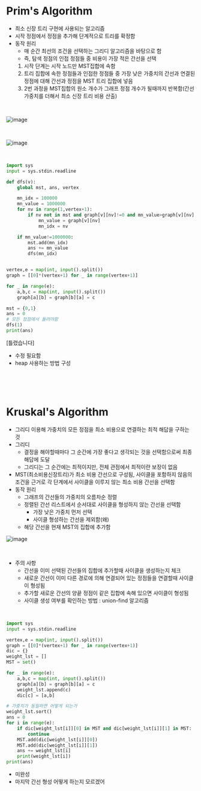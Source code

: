 # Prim's Algorithm
- 최소 신장 트리 구현에 사용되는 알고리즘
- 시작 정점에서 정점을 추가해 단계적으로 트리를 확정함
- 동작 원리
  - 매 순간 최선의 조건을 선택하는 그리디 알고리즘을 바탕으로 함
  - 즉, 탐색 정점의 인접 정점들 중 비용이 가장 적은 간선을 선택
   1. 시작 단계는 시작 노드만 MST집합에 속함
   2. 트리 집합에 속한 정점들과 인접한 정점들 중 가장 낮은 가중치의 간선과 연결된 정점에 대해 간선과 정점을 MST 트리 집합에 넣음
   3. 2번 과정을 MST집합의 원소 개수가 그래프 정점 개수가 될때까지 반복함(간선 가중치를 더해서 최소 신장 트리 비용 산출)
 

<br>

![image](https://github.com/jiyeonnnny/AlgorithmStudy/assets/139419091/6645a154-920f-4f85-a400-22a9bbcc7a1d)

<br>

![image](https://github.com/jiyeonnnny/AlgorithmStudy/assets/139419091/6645a154-920f-4f85-a400-22a9bbcc7a1d)

<br>

```py
import sys
input = sys.stdin.readline

def dfs(v):
    global mst, ans, vertex

    mn_idx = 100000
    mn_value = 1000000
    for nv in range(1,vertex+1):
        if nv not in mst and graph[v][nv]!=0 and mn_value>graph[v][nv]:
            mn_value = graph[v][nv]
            mn_idx = nv

    if mn_value!=1000000:
        mst.add(mn_idx)
        ans += mn_value
        dfs(mn_idx)


vertex,e = map(int, input().split())
graph = [[0]*(vertex+1) for _ in range(vertex+1)]

for _ in range(e):
    a,b,c = map(int, input().split())
    graph[a][b] = graph[b][a] = c

mst = {0,1}
ans = 0
# 모든 정점에서 돌려야함
dfs(1)
print(ans)
```
[틀렸습니다]
- 수정 필요함
- heap 사용하는 방법 구성

<br>
<br>
<br>

# Kruskal's Algorithm
- 그리디 이용해 가중치의 모든 정점을 최소 비용으로 연결하는 최적 해답을 구하는 것
- 그리디
  - 결정을 해야할때마다 그 순간에 가장 좋다고 생각되는 것을 선택함으로써 최종 해답에 도달
  - 그리디는 그 순간에는 최적이지만, 전체 관점에서 최적이란 보장이 없음
- MST(최소비용신장트리)가 최소 비용 간선으로 구성됨, 사이클을 포함하지 않음의 조건을 근거로 각 단계에서 사이클을 이루지 않는 최소 비용 간선을 선택함
- 동작 원리
  - 그래프의 간선들의 가중치의 오름차순 정렬
  - 정렬된 간선 리스트에서 순서대로 사이클을 형성하지 않는 간선을 선택함
    - 가장 낮은 가중치 먼저 선택
    - 사이클 형성하는 간선을 제외함(왜)
  - 해당 간선을 현재 MST의 집합에 추가함
 
![image](https://github.com/jiyeonnnny/AlgorithmStudy/assets/139419091/d5a80f52-db4e-480e-be70-ca811f1c539c)

<br>

- 주의 사항
  - 간선을 이미 선택된 간선들의 집합에 추가할때 사이클을 생성하는지 체크
  - 새로운 간선이 이미 다른 경로에 의해 연결되어 있는 정점들을 연결할때 사이클이 형성됨
  - 추가할 새로운 간선의 양끝 정점이 같은 집합에 속해 있으면 사이클이 형성됨
  - 사이클 생성 여부를 확인하는 방법 : union-find 알고리즘

<br>

```py
import sys
input = sys.stdin.readline

vertex,e = map(int, input().split())
graph = [[0]*(vertex+1) for _ in range(vertex+1)]
dic = {}
weight_lst = []
MST = set()

for _ in range(e):
    a,b,c = map(int, input().split())
    graph[a][b] = graph[b][a] = c
    weight_lst.append(c)
    dic[c] = [a,b]

# 가중치가 동일하면 어떻게 되는가
weight_lst.sort()
ans = 0
for i in range(e):
    if dic[weight_lst[i]][0] in MST and dic[weight_lst[i]][1] in MST:
        continue
    MST.add(dic[weight_lst[i]][0])
    MST.add(dic[weight_lst[i]][1])
    ans += weight_lst[i]
    print(weight_lst[i])
print(ans)
```
- 미완성
- 마지막 간선 형성 어떻게 하는지 모르겠어
